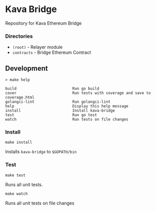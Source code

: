 # Kava Bridge

Repository for Kava Ethereum Bridge

### Directories

- `(root)` - Relayer module
- `contracts` - Bridge Ethereum Contract

## Development

```
> make help

build                         Run go build
cover                         Run tests with coverage and save to coverage.html
golangci-lint                 Run golangci-lint
help                          Display this help message
install                       Install kava-bridge
test                          Run go test
watch                         Run tests on file changes
```

### Install

```
make install
```

Installs `kava-bridge` to `$GOPATH/bin`

### Test

```
make test
```

Runs all unit tests.

```
make watch
```

Runs all unit tests on file changes

